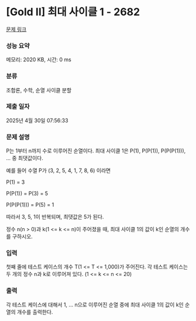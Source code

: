 # [Gold II] 최대 사이클 1 - 2682 

[문제 링크](https://www.acmicpc.net/problem/2682) 

### 성능 요약

메모리: 2020 KB, 시간: 0 ms

### 분류

조합론, 수학, 순열 사이클 분할

### 제출 일자

2025년 4월 30일 07:56:33

### 문제 설명

<p>
	P는 1부터 n까지 수로 이루어진 순열이다. 최대 사이클 1은 P(1), P(P(1)), P(P(P(1))), ... 중 최댓값이다.</p>

<p>
	예를 들어 수열 P가 (3, 2, 5, 4, 1, 7, 8, 6) 이라면</p>
<p>
	P(1) = 3</p>
<p>
	P(P(1)) = P(3) = 5</p>
<p>
	P(P(P(1))) = P(5) = 1</p>

<p>
	따라서 3, 5, 1이 반복되며, 최댓값은 5가 된다.</p>

<p>
	정수 n(n > 0)과 k(1 <= k <= n)이 주어졌을 때, 최대 사이클 1의 값이 k인 순열의 개수를 구하시오.</p>

### 입력 

 <p>
	첫째 줄에 테스트 케이스의 개수 T(1 <= T <= 1,000)가 주어진다. 각 테스트 케이스는 두 개의 정수 n과 k로 이루어져 있다. (1 <= k <= n <= 20)</p>

### 출력 

 <p>
	각 테스트 케이스에 대해서 1, ... n으로 이루어진 순열 중에 최대 사이클 1의 값이 k인 순열의 개수를 출력한다.</p>

